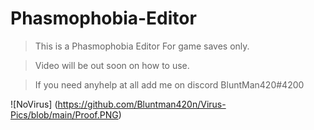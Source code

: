 # Phasmophobia-Editor
>This is a Phasmophobia  Editor For game saves only.

>Video will be out soon on how to use.

>If you need anyhelp at all add me on discord BluntMan420#4200


![NoVirus] (https://github.com/Bluntman420n/Virus-Pics/blob/main/Proof.PNG)
